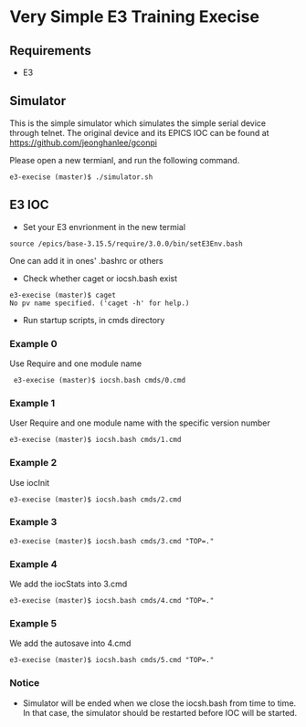 Very Simple E3 Training Execise
==

## Requirements

* E3 


## Simulator

This is the simple simulator which simulates the simple serial device through telnet. The original device and its EPICS IOC can be found at https://github.com/jeonghanlee/gconpi

Please open a new termianl, and run the following command.

```
e3-execise (master)$ ./simulator.sh 
```


## E3 IOC 

* Set your E3 envrionment in the new termial

```
source /epics/base-3.15.5/require/3.0.0/bin/setE3Env.bash 
```
One can add it in ones' .bashrc or others


* Check whether caget or iocsh.bash exist

```
e3-execise (master)$ caget
No pv name specified. ('caget -h' for help.)

```

* Run startup scripts, in cmds directory


### Example 0

Use Require and one module name

```
 e3-execise (master)$ iocsh.bash cmds/0.cmd
```

### Example 1

User Require and one module name with the specific version number

```
e3-execise (master)$ iocsh.bash cmds/1.cmd
```

### Example 2

Use iocInit

```
e3-execise (master)$ iocsh.bash cmds/2.cmd
```


### Example 3

```
e3-execise (master)$ iocsh.bash cmds/3.cmd "TOP=."
```

### Example 4

We add the iocStats into 3.cmd

```
e3-execise (master)$ iocsh.bash cmds/4.cmd "TOP=."
```


### Example 5

We add the autosave into 4.cmd

```
e3-execise (master)$ iocsh.bash cmds/5.cmd "TOP=."
```

### Notice
* Simulator will be ended when we close the iocsh.bash from time to time. In that case, the simulator should be restarted before IOC will be started. 
